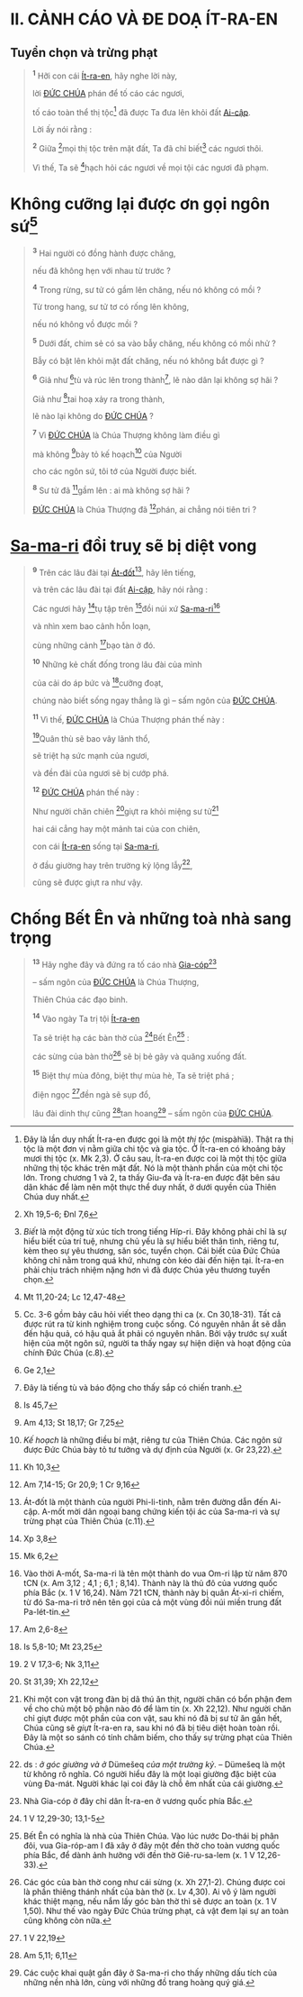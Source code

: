 # II. CẢNH CÁO VÀ ĐE DOẠ ÍT-RA-EN

## Tuyển chọn và trừng phạt

> <sup><b>1</b></sup> Hỡi con cái [Ít-ra-en](), hãy nghe lời này,
>
> lời [ĐỨC CHÚA]() phán để tố cáo các ngươi,
>
> tố cáo toàn thể thị tộc[^1-40fd1903-2fc1-4676-901f-57d99d00f695] đã được Ta đưa lên khỏi đất [Ai-cập]().
>
> Lời ấy nói rằng :
>
> <sup><b>2</b></sup> Giữa [^1@-40fd1903-2fc1-4676-901f-57d99d00f695]mọi thị tộc trên mặt đất, Ta đã chỉ biết[^2-40fd1903-2fc1-4676-901f-57d99d00f695] các ngươi thôi.
>
> Vì thế, Ta sẽ [^2@-40fd1903-2fc1-4676-901f-57d99d00f695]hạch hỏi các ngươi về mọi tội các ngươi đã phạm.

# Không cưỡng lại được ơn gọi ngôn sứ[^3-40fd1903-2fc1-4676-901f-57d99d00f695]

> <sup><b>3</b></sup> Hai người có đồng hành được chăng,
>
> nếu đã không hẹn với nhau từ trước ?
>
> <sup><b>4</b></sup> Trong rừng, sư tử có gầm lên chăng, nếu nó không có mồi ?
>
> Từ trong hang, sư tử tơ có rống lên không,
>
> nếu nó không vồ được mồi ?
>
> <sup><b>5</b></sup> Dưới đất, chim sẻ có sa vào bẫy chăng, nếu không có mồi nhử ?
>
> Bẫy có bật lên khỏi mặt đất chăng, nếu nó không bắt được gì ?
>
> <sup><b>6</b></sup> Giả như [^3@-40fd1903-2fc1-4676-901f-57d99d00f695]tù và rúc lên trong thành[^4-40fd1903-2fc1-4676-901f-57d99d00f695], lẽ nào dân lại không sợ hãi ?
>
> Giả như [^4@-40fd1903-2fc1-4676-901f-57d99d00f695]tai hoạ xảy ra trong thành,
>
> lẽ nào lại không do [ĐỨC CHÚA]() ?
>
> <sup><b>7</b></sup> Vì [ĐỨC CHÚA]() là Chúa Thượng không làm điều gì
>
> mà không [^5@-40fd1903-2fc1-4676-901f-57d99d00f695]bày tỏ kế hoạch[^5-40fd1903-2fc1-4676-901f-57d99d00f695] của Người
>
> cho các ngôn sứ, tôi tớ của Người được biết.
>
> <sup><b>8</b></sup> Sư tử đã [^6@-40fd1903-2fc1-4676-901f-57d99d00f695]gầm lên : ai mà không sợ hãi ?
>
> [ĐỨC CHÚA]() là Chúa Thượng đã [^7@-40fd1903-2fc1-4676-901f-57d99d00f695]phán, ai chẳng nói tiên tri ?

# [Sa-ma-ri]() đồi truỵ sẽ bị diệt vong

> <sup><b>9</b></sup> Trên các lâu đài tại [Át-đốt]()[^6-40fd1903-2fc1-4676-901f-57d99d00f695], hãy lên tiếng,
>
> và trên các lâu đài tại đất [Ai-cập](), hãy nói rằng :
>
> Các ngươi hãy [^8@-40fd1903-2fc1-4676-901f-57d99d00f695]tụ tập trên [^9@-40fd1903-2fc1-4676-901f-57d99d00f695]đồi núi xứ [Sa-ma-ri]()[^7-40fd1903-2fc1-4676-901f-57d99d00f695]
>
> và nhìn xem bao cảnh hỗn loạn,
>
> cùng những cảnh [^10@-40fd1903-2fc1-4676-901f-57d99d00f695]bạo tàn ở đó.
>
> <sup><b>10</b></sup> Những kẻ chất đống trong lâu đài của mình
>
> của cải do áp bức và [^11@-40fd1903-2fc1-4676-901f-57d99d00f695]cưỡng đoạt,
>
> chúng nào biết sống ngay thẳng là gì – sấm ngôn của [ĐỨC CHÚA]().
>
> <sup><b>11</b></sup> Vì thế, [ĐỨC CHÚA]() là Chúa Thượng phán thế này :
>
> [^12@-40fd1903-2fc1-4676-901f-57d99d00f695]Quân thù sẽ bao vây lãnh thổ,
>
> sẽ triệt hạ sức mạnh của ngươi,
>
> và đền đài của ngươi sẽ bị cướp phá.
>
> <sup><b>12</b></sup> [ĐỨC CHÚA]() phán thế này :
>
> Như người chăn chiên [^13@-40fd1903-2fc1-4676-901f-57d99d00f695]giựt ra khỏi miệng sư tử[^8-40fd1903-2fc1-4676-901f-57d99d00f695]
>
> hai cái cẳng hay một mảnh tai của con chiên,
>
> con cái [Ít-ra-en]() sống tại [Sa-ma-ri](),
>
> ở đầu giường hay trên trường kỷ lộng lẫy[^9-40fd1903-2fc1-4676-901f-57d99d00f695],
>
> cũng sẽ được giựt ra như vậy.

# Chống Bết Ên và những toà nhà sang trọng

> <sup><b>13</b></sup> Hãy nghe đây và đứng ra tố cáo nhà [Gia-cóp]()[^10-40fd1903-2fc1-4676-901f-57d99d00f695]
>
> – sấm ngôn của [ĐỨC CHÚA]() là Chúa Thượng,
>
> Thiên Chúa các đạo binh.
>
> <sup><b>14</b></sup> Vào ngày Ta trị tội [Ít-ra-en]()
>
> Ta sẽ triệt hạ các bàn thờ của [^14@-40fd1903-2fc1-4676-901f-57d99d00f695]Bết Ên[^11-40fd1903-2fc1-4676-901f-57d99d00f695] :
>
> các sừng của bàn thờ[^12-40fd1903-2fc1-4676-901f-57d99d00f695] sẽ bị bẻ gãy và quăng xuống đất.
>
> <sup><b>15</b></sup> Biệt thự mùa đông, biệt thự mùa hè, Ta sẽ triệt phá ;
>
> điện ngọc [^15@-40fd1903-2fc1-4676-901f-57d99d00f695]đền ngà sẽ sụp đổ,
>
> lâu đài dinh thự cũng [^16@-40fd1903-2fc1-4676-901f-57d99d00f695]tan hoang[^13-40fd1903-2fc1-4676-901f-57d99d00f695] – sấm ngôn của [ĐỨC CHÚA]().

[^1-40fd1903-2fc1-4676-901f-57d99d00f695]: Đây là lần duy nhất Ít-ra-en được gọi là một *thị tộc* (mispàhïâ). Thật ra thị tộc là một đơn vị nằm giữa chi tộc và gia tộc. Ở Ít-ra-en có khoảng bảy mươi thị tộc (x. Mk 2,3). Ở câu sau, Ít-ra-en được coi là một thị tộc giữa những thị tộc khác trên mặt đất. Nó là một thành phần của một chi tộc lớn. Trong chương 1 và 2, ta thấy Giu-đa và Ít-ra-en được đặt bên sáu dân khác để làm nên một thực thể duy nhất, ở dưới quyền của Thiên Chúa duy nhất.
[^2-40fd1903-2fc1-4676-901f-57d99d00f695]: *Biết* là một động từ xúc tích trong tiếng Híp-ri. Đây không phải chỉ là sự hiểu biết của trí tuệ, nhưng chủ yếu là sự hiểu biết thân tình, riêng tư, kèm theo sự yêu thương, săn sóc, tuyển chọn. Cái biết của Đức Chúa không chỉ nằm trong quá khứ, nhưng còn kéo dài đến hiện tại. Ít-ra-en phải chịu trách nhiệm nặng hơn vì đã được Chúa yêu thương tuyển chọn.
[^3-40fd1903-2fc1-4676-901f-57d99d00f695]: Cc. 3-6 gồm bảy câu hỏi viết theo dạng thi ca (x. Cn 30,18-31). Tất cả được rút ra từ kinh nghiệm trong cuộc sống. Có nguyên nhân ắt sẽ dẫn đến hậu quả, có hậu quả ắt phải có nguyên nhân. Bởi vậy trước sự xuất hiện của một ngôn sứ, người ta thấy ngay sự hiện diện và hoạt động của chính Đức Chúa (c.8).
[^4-40fd1903-2fc1-4676-901f-57d99d00f695]: Đây là tiếng tù và báo động cho thấy sắp có chiến tranh.
[^5-40fd1903-2fc1-4676-901f-57d99d00f695]: *Kế hoạch* là những điều bí mật, riêng tư của Thiên Chúa. Các ngôn sứ được Đức Chúa bày tỏ tư tưởng và dự định của Người (x. Gr 23,22).
[^6-40fd1903-2fc1-4676-901f-57d99d00f695]: Át-đốt là một thành của người Phi-li-tinh, nằm trên đường dẫn đến Ai-cập. A-mốt mời dân ngoại bang chứng kiến tội ác của Sa-ma-ri và sự trừng phạt của Thiên Chúa (c.11).
[^7-40fd1903-2fc1-4676-901f-57d99d00f695]: Vào thời A-mốt, Sa-ma-ri là tên một thành do vua Om-ri lập từ năm 870 tCN (x. Am 3,12 ; 4,1 ; 6,1 ; 8,14). Thành này là thủ đô của vương quốc phía Bắc (x. 1 V 16,24). Năm 721 tCN, thành này bị quân Át-xi-ri chiếm, từ đó Sa-ma-ri trở nên tên gọi của cả một vùng đồi núi miền trung đất Pa-lét-tin.
[^8-40fd1903-2fc1-4676-901f-57d99d00f695]: Khi một con vật trong đàn bị dã thú ăn thịt, người chăn có bổn phận đem về cho chủ một bộ phận nào đó để làm tin (x. Xh 22,12). Như người chăn chỉ giựt được một phần của con vật, sau khi nó đã bị sư tử ăn gần hết, Chúa cũng sẽ *giựt* Ít-ra-en ra, sau khi nó đã bị tiêu diệt hoàn toàn rồi. Đây là một so sánh có tính châm biếm, cho thấy sự trừng phạt của Thiên Chúa.
[^9-40fd1903-2fc1-4676-901f-57d99d00f695]: ds : *ở góc giường và ở* Dümešeq *của một trường kỷ*. – Dümešeq là một từ không rõ nghĩa. Có người hiểu đây là một loại giường đặc biệt của vùng Đa-mát. Người khác lại coi đây là chỗ êm nhất của cái giường.
[^10-40fd1903-2fc1-4676-901f-57d99d00f695]: Nhà Gia-cóp ở đây chỉ dân Ít-ra-en ở vương quốc phía Bắc.
[^11-40fd1903-2fc1-4676-901f-57d99d00f695]: Bết Ên có nghĩa là nhà của Thiên Chúa. Vào lúc nước Do-thái bị phân đôi, vua Gia-róp-am I đã xây ở đây một đền thờ cho toàn vương quốc phía Bắc, để dành ảnh hưởng với đền thờ Giê-ru-sa-lem (x. 1 V 12,26-33).
[^12-40fd1903-2fc1-4676-901f-57d99d00f695]: Các góc của bàn thờ cong như cái sừng (x. Xh 27,1-2). Chúng được coi là phần thiêng thánh nhất của bàn thờ (x. Lv 4,30). Ai vô ý làm người khác thiệt mạng, nếu nắm lấy góc bàn thờ thì sẽ được an toàn (x. 1 V 1,50). Như thế vào ngày Đức Chúa trừng phạt, cả vật đem lại sự an toàn cũng không còn nữa.
[^13-40fd1903-2fc1-4676-901f-57d99d00f695]: Các cuộc khai quật gần đây ở Sa-ma-ri cho thấy những dấu tích của những nền nhà lớn, cùng với những đồ trang hoàng quý giá.
[^1@-40fd1903-2fc1-4676-901f-57d99d00f695]: Xh 19,5-6; Đnl 7,6
[^2@-40fd1903-2fc1-4676-901f-57d99d00f695]: Mt 11,20-24; Lc 12,47-48
[^3@-40fd1903-2fc1-4676-901f-57d99d00f695]: Ge 2,1
[^4@-40fd1903-2fc1-4676-901f-57d99d00f695]: Is 45,7
[^5@-40fd1903-2fc1-4676-901f-57d99d00f695]: Am 4,13; St 18,17; Gr 7,25
[^6@-40fd1903-2fc1-4676-901f-57d99d00f695]: Kh 10,3
[^7@-40fd1903-2fc1-4676-901f-57d99d00f695]: Am 7,14-15; Gr 20,9; 1 Cr 9,16
[^8@-40fd1903-2fc1-4676-901f-57d99d00f695]: Xp 3,8
[^9@-40fd1903-2fc1-4676-901f-57d99d00f695]: Mk 6,2
[^10@-40fd1903-2fc1-4676-901f-57d99d00f695]: Am 2,6-8
[^11@-40fd1903-2fc1-4676-901f-57d99d00f695]: Is 5,8-10; Mt 23,25
[^12@-40fd1903-2fc1-4676-901f-57d99d00f695]: 2 V 17,3-6; Nk 3,11
[^13@-40fd1903-2fc1-4676-901f-57d99d00f695]: St 31,39; Xh 22,12
[^14@-40fd1903-2fc1-4676-901f-57d99d00f695]: 1 V 12,29-30; 13,1-5
[^15@-40fd1903-2fc1-4676-901f-57d99d00f695]: 1 V 22,19
[^16@-40fd1903-2fc1-4676-901f-57d99d00f695]: Am 5,11; 6,11